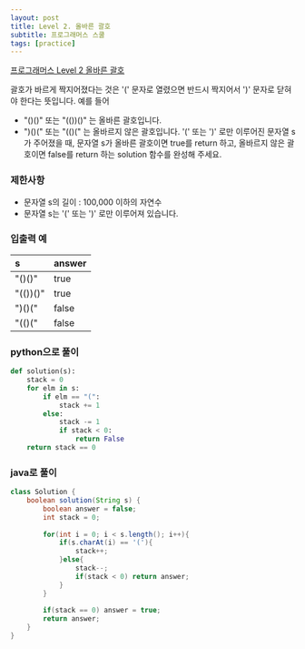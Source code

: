 ```yaml
---
layout: post
title: Level 2. 올바른 괄호
subtitle: 프로그래머스 스쿨
tags: [practice]
---
```


[프로그래머스 Level 2 올바른 괄호](https://programmers.co.kr/learn/courses/30/lessons/12909)

괄호가 바르게 짝지어졌다는 것은 '(' 문자로 열렸으면 반드시 짝지어서 ')' 문자로 닫혀야 한다는 뜻입니다. 예를 들어

* "()()" 또는 "(())()" 는 올바른 괄호입니다.
* ")()(" 또는 "(()(" 는 올바르지 않은 괄호입니다.
'(' 또는 ')' 로만 이루어진 문자열 s가 주어졌을 때, 문자열 s가 올바른 괄호이면 true를 return 하고, 올바르지 않은 괄호이면 false를 return 하는 solution 함수를 완성해 주세요.

### 제한사항
* 문자열 s의 길이 : 100,000 이하의 자연수
* 문자열 s는 '(' 또는 ')' 로만 이루어져 있습니다.

### 입출력 예

| s | answer |
| :--- | :--- |
| "()()" | true |
| "(())()" | true |
| ")()(" | false |
| "(()(" | false |

### python으로 풀이

```python
def solution(s):
    stack = 0
    for elm in s:
        if elm == "(":
            stack += 1
        else:
            stack -= 1
            if stack < 0:
                return False
    return stack == 0
```

### java로 풀이

```java
class Solution {
    boolean solution(String s) {
        boolean answer = false;        
        int stack = 0;
        
        for(int i = 0; i < s.length(); i++){
            if(s.charAt(i) == '('){
                stack++;
            }else{
                stack--;
                if(stack < 0) return answer;
            }
        }
        
        if(stack == 0) answer = true;
        return answer;
    }
}
```
